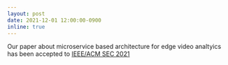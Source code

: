 ```yaml
---
layout: post
date: 2021-12-01 12:00:00-0900 
inline: true
---
```


Our paper about microservice based architecture for edge video analtyics has been accepted to <a href="https://acm-ieee-sec.org/2021/"> IEEE/ACM SEC 2021 </a>